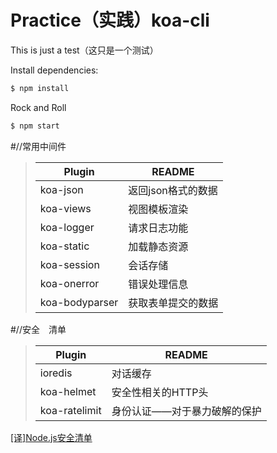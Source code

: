 # Practice（实践）koa-cli
This is just a test（这只是一个测试）

Install dependencies:
```sh
$ npm install
```

Rock and Roll
```sh
$ npm start
```
#//常用中间件

>| Plugin | README |
>| ------ | ------ |
>| koa-json | 返回json格式的数据 |
>| koa-views | 视图模板渲染 |
>| koa-logger | 请求日志功能 |
>| koa-static | 加载静态资源 |
>| koa-session | 会话存储 |
>| koa-onerror | 错误处理信息 |
>| koa-bodyparser | 获取表单提交的数据 |

#//安全　清单

>| Plugin | README |
>| ------ | ------ |
>| ioredis | 对话缓存 |
>| koa-helmet | 安全性相关的HTTP头 |
>| koa-ratelimit | 身份认证——对于暴力破解的保护 |

[[译]Node.js安全清单](https://segmentfault.com/a/1190000003860400#articleHeader6)
